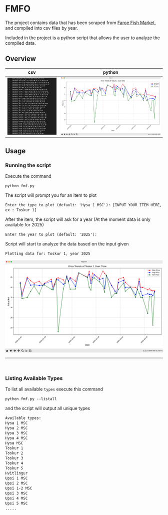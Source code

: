 # FMFO

The project contains data that has been scraped from [Faroe Fish Market](https://fmf.fo/), and compiled into csv files by year. 

Included in the project is a python script that allows the user to analyze the compiled data.

## Overview
| csv | python    | 
| :---:   | :---: |
| ![Demo2](img/demo2.png) | ![Demo1](img/demo1.png)

## Usage
### Running the script

Execute the command
```
python fmf.py
```

The script will prompt you for an item to plot
```
Enter the type to plot (default: 'Hysa 1 MSC'): [INPUT YOUR ITEM HERE, ex : Toskur 1]
```
After the item, the script will ask for a year (At the moment data is only available for 2025)
```
Enter the year to plot (default: '2025'): 

```
Script will start to analyze the data based on the input given
```
Plotting data for: Toskur 1, year 2025
```
![Demo](img/demo1.png)

---
<br/>

### Listing Available Types

To list all available `types` execute this command

```
python fmf.py --listall
```
and the script will output all unique types
```
Available types:
Hysa 1 MSC
Hysa 2 MSC
Hysa 3 MSC
Hysa 4 MSC
Hysa MSC
Toskur 1
Toskur 2
Toskur 3
Toskur 4
Toskur 5
Hvitlingur
Upsi 1 MSC
Upsi 2 MSC
Upsi 1-2 MSC
Upsi 3 MSC
Upsi 4 MSC
Upsi 5 MSC
.....
```